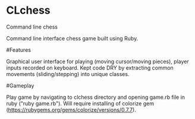 # CLchess
Command line chess

Command line interface chess game built using Ruby. 

#Features

Graphical user interface for playing (moving cursor/moving pieces), player inputs recorded on keyboard. 
Kept code DRY by extracting common movements (sliding/stepping) into unique classes.

#Gameplay

Play game by navigating to clchess directory and opening game.rb file in ruby ("ruby game.rb"). Will require installing of colorize gem (https://rubygems.org/gems/colorize/versions/0.7.7).
